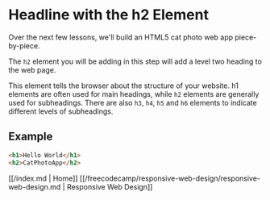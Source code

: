 # Headline with the h2 Element

Over the next few lessons, we'll build an HTML5 cat photo web app piece-by-piece.

The `h2` element you will be adding in this step will add a level two heading to the web page.

This element tells the browser about the structure of your website. h1 elements are often used for main headings, while `h2` elements are generally used for subheadings. There are also `h3`, `h4`, `h5` and `h6` elements to indicate different levels of subheadings.

## Example

```html
<h1>Hello World</h1>
<h2>CatPhotoApp</h2>
```



[[/index.md | Home]] [[/freecodecamp/responsive-web-design/responsive-web-design.md | Responsive Web Design]]
